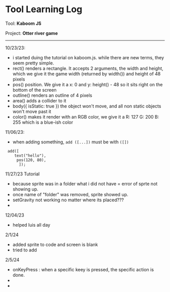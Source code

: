 # Tool Learning Log

Tool: **Kaboom JS**

Project: **Otter river game**

---

10/23/23:
* i started duing the tutorial on kaboom.js. while there are new terms, they seem pretty simple.
* rect() renders a rectangle. It accepts 2 arguments, the width and height, which we give it the game width (returned by width()) and height of 48 pixels
* pos() position. We give it a x: 0 and y: height() - 48 so it sits right on the bottom of the screen
* outline() renders an outline of 4 pixels
* area() adds a collider to it
* body({ isStatic: true }) the object won't move, and all non static objects won't move past it
* color() makes it render with an RGB color, we give it a R: 127 G: 200 B: 255 which is a blue-ish color

11/06/23:
* when adding something, `add ([...])` must be with `([])`

 ```
  add([
     text("hello"),
      pos(120, 80),
       ]);
```

11/27/23
Tutorial
* because sprite was in a folder what i did not have = error of sprte not showing up.
* once name of "folder" was removed, sprite showed up.
* setGravity not working no matter where its placed???
*

12/04/23
* helped luis all day


2/1/24
* added sprite to code and screen is blank
* tried to add

2/5/24
* onKeyPress : when a specific keey is pressed, the specific action is done.
* 
*

<!--
* Links you used today (websites, videos, etc)
* Things you tried, progress you made, etc
* Challenges, a-ha moments, etc
* Questions you still have
* What you're going to try next
-->
